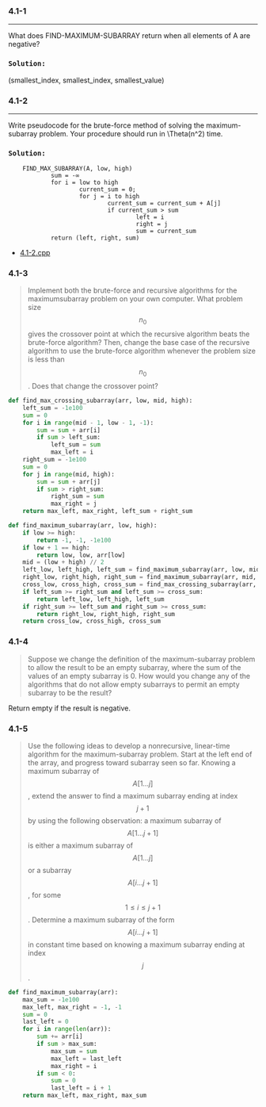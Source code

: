 ### 4.1-1
***
What does FIND-MAXIMUM-SUBARRAY return when all elements of A are negative?

### `Solution:`
(smallest_index, smallest_index, smallest_value)

### 4.1-2
***
Write pseudocode for the brute-force method of solving the maximum-subarray problem. Your procedure should run in \Theta(n^2) time.

### `Solution:`
        FIND_MAX_SUBARRAY(A, low, high)
                sum = -∞
                for i = low to high
                        current_sum = 0;
                        for j = i to high
                                current_sum = current_sum + A[j]
                                if current_sum > sum
                                        left = i
                                        right = j
                                        sum = current_sum
                return (left, right, sum)
* [4.1-2.cpp](./exercise_code/4.1-2.cpp)

### 4.1-3

> Implement both the brute-force and recursive algorithms for the maximumsubarray problem on your own computer. What problem size $$n_0$$ gives the crossover point at which the recursive algorithm beats the brute-force algorithm? Then, change the base case of the recursive algorithm to use the brute-force algorithm whenever the problem size is less than $$n_0$$. Does that change the crossover point?

```python
def find_max_crossing_subarray(arr, low, mid, high):
    left_sum = -1e100
    sum = 0
    for i in range(mid - 1, low - 1, -1):
        sum = sum + arr[i]
        if sum > left_sum:
            left_sum = sum
            max_left = i
    right_sum = -1e100
    sum = 0
    for j in range(mid, high):
        sum = sum + arr[j]
        if sum > right_sum:
            right_sum = sum
            max_right = j
    return max_left, max_right, left_sum + right_sum

def find_maximum_subarray(arr, low, high):
    if low >= high:
        return -1, -1, -1e100
    if low + 1 == high:
        return low, low, arr[low]
    mid = (low + high) // 2
    left_low, left_high, left_sum = find_maximum_subarray(arr, low, mid)
    right_low, right_high, right_sum = find_maximum_subarray(arr, mid, high)
    cross_low, cross_high, cross_sum = find_max_crossing_subarray(arr, low, mid, high)
    if left_sum >= right_sum and left_sum >= cross_sum:
        return left_low, left_high, left_sum
    if right_sum >= left_sum and right_sum >= cross_sum:
        return right_low, right_high, right_sum
    return cross_low, cross_high, cross_sum
```

### 4.1-4

> Suppose we change the definition of the maximum-subarray problem to allow the result to be an empty subarray, where the sum of the values of an empty subarray is 0. How would you change any of the algorithms that do not allow empty subarrays to permit an empty subarray to be the result?

Return empty if the result is negative.

### 4.1-5

> Use the following ideas to develop a nonrecursive, linear-time algorithm for the maximum-subarray problem. Start at the left end of the array, and progress toward subarray seen so far. Knowing a maximum subarray of $$A[1 \dots j]$$, extend the answer to find a maximum subarray ending at index $$j+1$$ by using the following observation: a maximum subarray of $$A[1 \dots j+1]$$ is either a maximum subarray of $$A[1 \dots j]$$ or a subarray $$A[i \dots j+1]$$, for some $$1 \le i \le j + 1$$. Determine a maximum subarray of the form $$A[i \dots j+1]$$ in constant time based on knowing a maximum subarray ending at index $$j$$ .

```python
def find_maximum_subarray(arr):
    max_sum = -1e100
    max_left, max_right = -1, -1
    sum = 0
    last_left = 0
    for i in range(len(arr)):
        sum += arr[i]
        if sum > max_sum:
            max_sum = sum
            max_left = last_left
            max_right = i
        if sum < 0:
            sum = 0
            last_left = i + 1
    return max_left, max_right, max_sum
```
